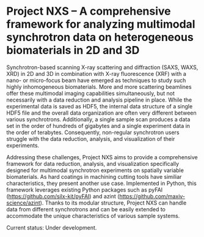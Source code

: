# Project NXS – A comprehensive framework for analyzing multimodal synchrotron data on heterogeneous biomaterials in 2D and 3D

Synchrotron-based scanning X-ray scattering and diffraction (SAXS, WAXS, XRD) in 2D and 3D in combination with X-ray fluorescence (XRF) with a nano- or micro-focus beam have emerged as techniques to study such highly inhomogeneous biomaterials. More and more scattering beamlines offer these multimodal imaging capabilities simultaneously, but not necessarily with a data reduction and analysis pipeline in place. While the experimental data is saved as HDF5, the internal data structure of a single HDF5 file and the overall data organization are often very different between various synchrotrons. Additionally, a single sample scan produces a data set in the order of hundreds of gigabytes and a single experiment data in the order of terabytes. Consequently, non-regular synchrotron users struggle with the data reduction, analysis, and visualization of their experiments.

Addressing these challenges, Project NXS aims to provide a comprehensive framework for data reduction, analysis, and visualization specifically designed for multimodal synchrotron experiments on spatially variable biomaterials. As hard coatings in machining cutting tools have similiar characteristics, they present another use case. 
Implemented in Python, this framework leverages existing Python packages such as pyFAI (https://github.com/silx-kit/pyFAI) and azint (https://github.com/maxiv-science/azint). Thanks to its modular structure, Project NXS can handle data from different synchrotrons and can be easily extended to accommodate the unique characteristics of various sample systems.

Current status: Under development. 
